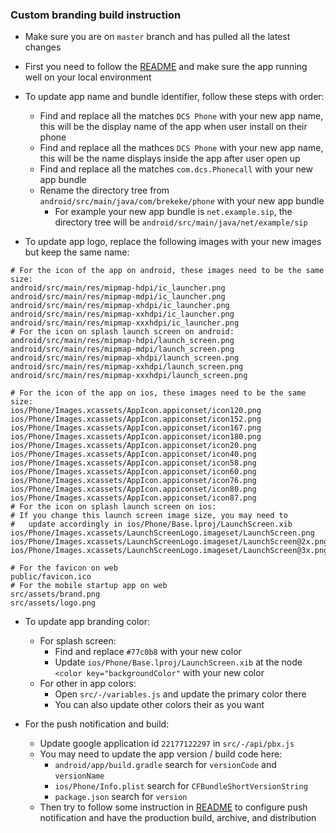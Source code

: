### Custom branding build instruction

- Make sure you are on `master` branch and has pulled all the latest changes
- First you need to follow the [README](../README.md) and make sure the app running well on your local environment

- To update app name and bundle identifier, follow these steps with order:

  - Find and replace all the matches `DCS Phone` with your new app name, this will be the display name of the app when user install on their phone
  - Find and replace all the mathces `DCS Phone` with your new app name, this will be the name displays inside the app after user open up
  - Find and replace all the matches `com.dcs.Phonecall` with your new app bundle
  - Rename the directory tree from `android/src/main/java/com/brekeke/phone` with your new app bundle
    - For example your new app bundle is `net.example.sip`, the directory tree will be `android/src/main/java/net/example/sip`

- To update app logo, replace the following images with your new images but keep the same name:

```
# For the icon of the app on android, these images need to be the same size:
android/src/main/res/mipmap-hdpi/ic_launcher.png
android/src/main/res/mipmap-mdpi/ic_launcher.png
android/src/main/res/mipmap-xhdpi/ic_launcher.png
android/src/main/res/mipmap-xxhdpi/ic_launcher.png
android/src/main/res/mipmap-xxxhdpi/ic_launcher.png
# For the icon on splash launch screen on android:
android/src/main/res/mipmap-hdpi/launch_screen.png
android/src/main/res/mipmap-mdpi/launch_screen.png
android/src/main/res/mipmap-xhdpi/launch_screen.png
android/src/main/res/mipmap-xxhdpi/launch_screen.png
android/src/main/res/mipmap-xxxhdpi/launch_screen.png

# For the icon of the app on ios, these images need to be the same size:
ios/Phone/Images.xcassets/AppIcon.appiconset/icon120.png
ios/Phone/Images.xcassets/AppIcon.appiconset/icon152.png
ios/Phone/Images.xcassets/AppIcon.appiconset/icon167.png
ios/Phone/Images.xcassets/AppIcon.appiconset/icon180.png
ios/Phone/Images.xcassets/AppIcon.appiconset/icon20.png
ios/Phone/Images.xcassets/AppIcon.appiconset/icon40.png
ios/Phone/Images.xcassets/AppIcon.appiconset/icon58.png
ios/Phone/Images.xcassets/AppIcon.appiconset/icon60.png
ios/Phone/Images.xcassets/AppIcon.appiconset/icon76.png
ios/Phone/Images.xcassets/AppIcon.appiconset/icon80.png
ios/Phone/Images.xcassets/AppIcon.appiconset/icon87.png
# For the icon on splash launch screen on ios:
# If you change this launch screen image size, you may need to
#   update accordingly in ios/Phone/Base.lproj/LaunchScreen.xib
ios/Phone/Images.xcassets/LaunchScreenLogo.imageset/LaunchScreen.png
ios/Phone/Images.xcassets/LaunchScreenLogo.imageset/LaunchScreen@2x.png
ios/Phone/Images.xcassets/LaunchScreenLogo.imageset/LaunchScreen@3x.png

# For the favicon on web
public/favicon.ico
# For the mobile startup app on web
src/assets/brand.png
src/assets/logo.png
```

- To update app branding color:

  - For splash screen:
    - Find and replace `#77c0b8` with your new color
    - Update `ios/Phone/Base.lproj/LaunchScreen.xib` at the node `<color key="backgroundColor"` with your new color
  - For other in app colors:
    - Open `src/-/variables.js` and update the primary color there
    - You can also update other colors their as you want

- For the push notification and build:
  - Update google application id `22177122297` in `src/-/api/pbx.js`
  - You may need to update the app version / build code here:
    - `android/app/build.gradle` search for `versionCode` and `versionName`
    - `ios/Phone/Info.plist` search for `CFBundleShortVersionString`
    - `package.json` search for `version`
  - Then try to follow some instruction in [README](../README.md) to configure push notification and have the production build, archive, and distribution
